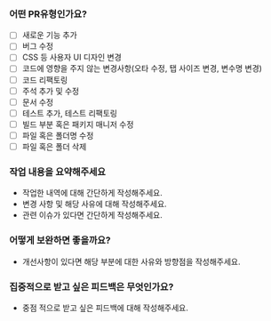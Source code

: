 ### 어떤 PR유형인가요?
- [ ] 새로운 기능 추가
- [ ] 버그 수정
- [ ] CSS 등 사용자 UI 디자인 변경
- [ ] 코드에 영향을 주지 않는 변경사항(오타 수정, 탭 사이즈 변경, 변수명 변경)
- [ ] 코드 리팩토링
- [ ] 주석 추가 및 수정
- [ ] 문서 수정
- [ ] 테스트 추가, 테스트 리팩토링
- [ ] 빌드 부분 혹은 패키지 매니저 수정
- [ ] 파일 혹은 폴더명 수정
- [ ] 파일 혹은 폴더 삭제
### 작업 내용을 요약해주세요
  - 작업한 내역에 대해 간단하게 작성해주세요.
  - 변경 사항 및 해당 사유에 대해 작성해주세요.
  - 관련 이슈가 있다면 간단하게 작성해주세요.
### 어떻게 보완하면 좋을까요?
- 개선사항이 있다면 해당 부분에 대한 사유와 방향점을 작성해주세요.
### 집중적으로 받고 싶은 피드백은 무엇인가요?
- 중점 적으로 받고 싶은 피드백에 대해 작성해주세요.
